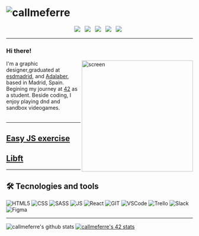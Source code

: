# ![callmeferre](https://i.imgur.com/2ZH1ist.png?1)

<p align='center'>
<a href="https://behance.com/callmeferre"><img src="https://img.icons8.com/material/48/000000/behance.png"/></a>&nbsp;&nbsp;
<a href="https://twitter.com/callmeferre"><img src="https://img.icons8.com/material/48/000000/twitter--v1.png"/></a>&nbsp;&nbsp;
<a href="https://instagram.com/callmeferre"><img src="https://img.icons8.com/material/48/000000/instagram-new--v1.png"/></a>&nbsp;&nbsp;
<a href="https://www.linkedin.com/in/anacastrillosoria/"><img src="https://img.icons8.com/material/48/000000/linkedin--v1.png"/></a>&nbsp;&nbsp;
<a href="https://codepen.io/callmeferre"><img src="https://img.icons8.com/material/48/000000/codepen.png"/></a>&nbsp;&nbsp;
</p>

---

### Hi there!

<img align="right" alt="screen" src="https://i.imgur.com/DDHxqB5.png" width="300"/>

I'm a graphic designer,graduated at [esdmadrid](https://esdmadrid.es/), and [Adalaber](https://adalab.es/), based in Madrid, Spain. Begining my journey at [42](https://www.42madrid.com/) as a student. Beside coding, I enjoy playing dnd and sandbox videogames.
<br></br>

---
## [Easy JS exercise](https://github.com/callmeferre/easy-JS-exercises)
## [Libft](https://github.com/callmeferre/Libft)
---

## 🛠️ Tecnologies and tools

![HTML5](https://img.shields.io/badge/html5%20-%23E34F26.svg?&style=for-the-badge&logo=html5&logoColor=white)
![CSS](https://img.shields.io/badge/css3%20-%231572B6.svg?&style=for-the-badge&logo=css3&logoColor=white)
![SASS](https://img.shields.io/badge/SASS%20-hotpink.svg?&style=for-the-badge&logo=SASS&logoColor=white)
![JS](https://img.shields.io/badge/javascript%20-%23323330.svg?&style=for-the-badge&logo=javascript&logoColor=white)
![React](https://img.shields.io/badge/react%20-%231572B6.svg?style=for-the-badge&logo=react&logoColor=white)
![GIT](https://img.shields.io/badge/-git-F05032.svg?style=for-the-badge&logo=git&logoColor=white)
![VSCode](https://img.shields.io/badge/-VS%20Code-007ACC.svg?style=for-the-badge&logo=visual-studio-code&logoColor=white)
![Trello](https://img.shields.io/badge/-Trello-0079BF.svg?style=for-the-badge&logo=Trello&logoColor=white)
![Slack](https://img.shields.io/badge/-Slack-E01563.svg?style=for-the-badge&logo=Slack&logoColor=white)
![Figma](https://img.shields.io/badge/figma%20-%23F24E1E.svg?&style=for-the-badge&logo=figma&logoColor=white)

---

![callmeferre's github stats](https://github-readme-stats.vercel.app/api?username=callmeferre&theme=algolia&show_icons=true)
[![callmeferre's 42 stats](https://badge42.herokuapp.com/api/stats/acastril?privacyEmail=true)](https://github.com/JaeSeoKim/badge42)





